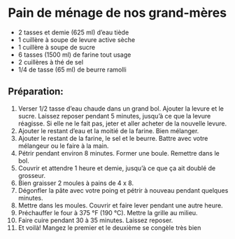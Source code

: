 # Pain de ménage de nos grand-mères

- 2 tasses et demie (625 ml) d’eau tiède  
- 1 cuillère à soupe de levure active sèche 
- 1 cuillère à soupe de sucre 
- 6 tasses (1500 ml) de farine tout usage 
- 2 cuillères à thé de sel 
- 1/4 de tasse (65 ml) de beurre ramolli

## Préparation:

1. Verser 1/2 tasse d’eau chaude dans un grand bol. Ajouter la levure et le sucre. Laissez reposer pendant 5 minutes, jusqu’à ce que la levure réagisse. Si elle ne le fait pas, jeter et aller acheter de la nouvelle levure. 
2. Ajouter le restant d’eau et la moitié de la farine. Bien mélanger. 
3. Ajouter le restant de la farine, le sel et le beurre. Battre avec votre mélangeur ou le faire à la main. 
4. Pétrir pendant environ 8 minutes. Former une boule. Remettre dans le bol. 
5. Couvrir et attendre 1 heure et demie, jusqu’à ce que ça ait doublé de grosseur. 
6. Bien graisser 2 moules à pains de 4 x 8. 
7. Dégonfler la pâte avec votre poing et pétrir à nouveau pendant quelques minutes. 
8. Mettre dans les moules. Couvrir et faire lever pendant une autre heure. 
9. Préchauffer le four à 375 °F (190 °C). Mettre la grille au milieu. 
10. Faire cuire pendant 30 à 35 minutes. Laissez reposer. 
11. Et voilà! Mangez le premier et le deuxième se congèle très bien 